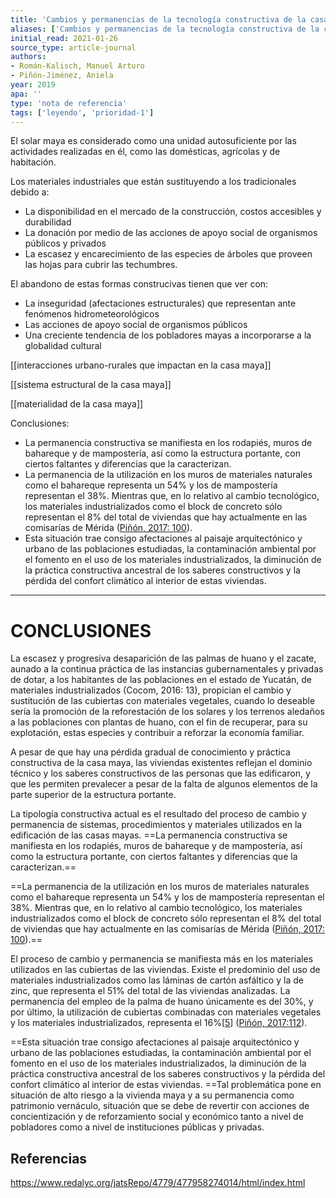 ```yaml
---
title: 'Cambios y permanencias de la tecnología constructiva de la casa maya en Mérida, Yucatán'
aliases: ['Cambios y permanencias de la tecnología constructiva de la casa maya en Mérida, Yucatán', '@roman2019cambios']
initial_read: 2021-01-26
source_type: article-journal
authors: 
- Román-Kalisch, Manuel Arturo
- Piñón-Jiménez, Aniela
year: 2019
apa: ''
type: 'nota de referencia'
tags: ['leyendo', 'prioridad-1']
---
```


El solar maya es considerado como una unidad autosuficiente por las actividades realizadas en él, como las domésticas, agrícolas y de habitación.

Los materiales industriales que están sustituyendo a los tradicionales debido a:

 - La disponibilidad en el mercado de la construcción, costos accesibles y durabilidad
 - La donación por medio de las acciones de apoyo social de organismos públicos y privados
 - La escasez y encarecimiento de las especies de árboles que proveen las hojas para cubrir las techumbres.

El abandono de estas formas construcivas tienen que ver con:

- La inseguridad (afectaciones estructurales) que representan ante fenómenos hidrometeorológicos
- Las acciones de apoyo social de organismos públicos
- Una creciente tendencia de los pobladores mayas a incorporarse a la globalidad cultural

[[interacciones urbano-rurales que impactan en la casa maya]]

[[sistema estructural de la casa maya]]

[[materialidad de la casa maya]]

Conclusiones:

- La permanencia constructiva se manifiesta en los rodapiés, muros de bahareque y de mampostería, así como la estructura portante, con ciertos faltantes y diferencias que la caracterizan.
- La permanencia de la utilización en los muros de materiales naturales como el bahareque representa un 54% y los de mampostería representan el 38%. Mientras que, en lo relativo al cambio tecnológico, los materiales industrializados como el block de concreto sólo representan el 8% del total de viviendas que hay actualmente en las comisarías de Mérida ([Piñón, 2017: 100](https://www.redalyc.org/jatsRepo/4779/477958274014/html/index.html#redalyc_477958274014_ref12)).
- Esta situación trae consigo afectaciones al paisaje arquitectónico y urbano de las poblaciones estudiadas, la contaminación ambiental por el fomento en el uso de los materiales industrializados, la diminución de la práctica constructiva ancestral de los saberes constructivos y la pérdida del confort climático al interior de estas viviendas.



---
# CONCLUSIONES

La escasez y progresiva desaparición de las palmas de huano y el zacate, aunado a la continua práctica de las instancias gubernamentales y privadas de dotar, a los habitantes de las poblaciones en el estado de Yucatán, de materiales industrializados (Cocom, 2016: 13), propician el cambio y sustitución de las cubiertas con materiales vegetales, cuando lo deseable sería la promoción de la reforestación de los solares y los terrenos aledaños a las poblaciones con plantas de huano, con el fin de recuperar, para su explotación, estas especies y contribuir a reforzar la economía familiar.

A pesar de que hay una pérdida gradual de conocimiento y práctica constructiva de la casa maya, las viviendas existentes reflejan el dominio técnico y los saberes constructivos de las personas que las edificaron, y que les permiten prevalecer a pesar de la falta de algunos elementos de la parte superior de la estructura portante.

La tipología constructiva actual es el resultado del proceso de cambio y permanencia de sistemas, procedimientos y materiales utilizados en la edificación de las casas mayas. ==La permanencia constructiva se manifiesta en los rodapiés, muros de bahareque y de mampostería, así como la estructura portante, con ciertos faltantes y diferencias que la caracterizan.==

==La permanencia de la utilización en los muros de materiales naturales como el bahareque representa un 54% y los de mampostería representan el 38%. Mientras que, en lo relativo al cambio tecnológico, los materiales industrializados como el block de concreto sólo representan el 8% del total de viviendas que hay actualmente en las comisarías de Mérida ([Piñón, 2017: 100]([[Referencias]]#redalyc_477958274014_ref12)).==

El proceso de cambio y permanencia se manifiesta más en los materiales utilizados en las cubiertas de las viviendas. Existe el predominio del uso de materiales industrializados como las láminas de cartón asfáltico y la de zinc, que representa el 51% del total de las viviendas analizadas. La permanencia del empleo de la palma de huano únicamente es del 30%, y por último, la utilización de cubiertas combinadas con materiales vegetales y los materiales industrializados, representa el 16%\[[5](https://www.redalyc.org/jatsRepo/4779/477958274014/html/index.html#fn5)\] ([Piñón, 2017:112](https://www.redalyc.org/jatsRepo/4779/477958274014/html/index.html#redalyc_477958274014_ref12)).

==Esta situación trae consigo afectaciones al paisaje arquitectónico y urbano de las poblaciones estudiadas, la contaminación ambiental por el fomento en el uso de los materiales industrializados, la diminución de la práctica constructiva ancestral de los saberes constructivos y la pérdida del confort climático al interior de estas viviendas. ==Tal problemática pone en situación de alto riesgo a la vivienda maya y a su permanencia como patrimonio vernáculo, situación que se debe de revertir con acciones de concientización y de reforzamiento social y económico tanto a nivel de pobladores como a nivel de instituciones públicas y privadas.


## Referencias

https://www.redalyc.org/jatsRepo/4779/477958274014/html/index.html
